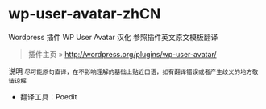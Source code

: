 # wp-user-avatar-zhCN
Wordpress 插件 WP User Avatar 汉化
参照插件英文原文模板翻译
> 插件主页 »
> http://wordpress.org/plugins/wp-user-avatar/ 

说明
```尽可能原句直译，在不影响理解的基础上贴近口语，如有翻译错误或者产生歧义的地方敬请谅解```

* 翻译工具：Poedit

